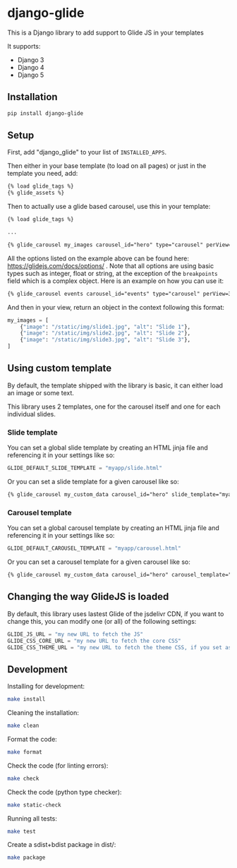 # django-glide

This is a Django library to add support to Glide JS in your templates

It supports:

 * Django 3
 * Django 4
 * Django 5

## Installation

```sh
pip install django-glide
```

## Setup

First, add "django_glide" to your list of `INSTALLED_APPS`.


Then either in your base template (to load on all pages) or just in the template you need, add:

```html
{% load glide_tags %}
{% glide_assets %}
```

Then to actually use a glide based carousel, use this in your template:

```html
{% load glide_tags %}

...

{% glide_carousel my_images carousel_id="hero" type="carousel" perView=3 autoplay=3000 %}
```

All the options listed on the example above can be found here: https://glidejs.com/docs/options/ .
Note that all options are using basic types such as integer, float or string, at the exception of the `breakpoints` field which is a complex object. Here is an example on how you can use it:

```html
{% glide_carousel events carousel_id="events" type="carousel" perView=3.5 breakpoints='{"600": {"perView": 2.5}}' %}
```

And then in your view, return an object in the context following this format:

```python
my_images = [
    {"image": "/static/img/slide1.jpg", "alt": "Slide 1"},
    {"image": "/static/img/slide2.jpg", "alt": "Slide 2"},
    {"image": "/static/img/slide3.jpg", "alt": "Slide 3"},
]
```

## Using custom template

By default, the template shipped with the library is basic, it can either load an image or some text.

This library uses 2 templates, one for the carousel itself and one for each individual slides.

### Slide template

You can set a global slide template by creating an HTML jinja file and referencing it in your settings like so:

```python
GLIDE_DEFAULT_SLIDE_TEMPLATE = "myapp/slide.html"
```

Or you can set a slide template for a given carousel like so:


```html
{% glide_carousel my_custom_data carousel_id="hero" slide_template="myapp/slide.html" type="carousel" perView=3 autoplay=3000 %}
```

### Carousel template

You can set a global carousel template by creating an HTML jinja file and referencing it in your settings like so:

```python
GLIDE_DEFAULT_CAROUSEL_TEMPLATE = "myapp/carousel.html"
```

Or you can set a carousel template for a given carousel like so:


```html
{% glide_carousel my_custom_data carousel_id="hero" carousel_template="myapp/carousel.html" type="carousel" perView=3 autoplay=3000 %}
```

## Changing the way GlideJS is loaded

By default, this library uses lastest Glide of the jsdelivr CDN, if you want to change this, you can modify one (or all) of the following settings:

```python
GLIDE_JS_URL = "my new URL to fetch the JS"
GLIDE_CSS_CORE_URL = "my new URL to fetch the core CSS"
GLIDE_CSS_THEME_URL = "my new URL to fetch the theme CSS, if you set as None, it won't be loaded"
```

## Development

Installing for development:

```sh
make install
```

Cleaning the installation:

```sh
make clean
```

Format the code:

```sh
make format
```

Check the code (for linting errors):

```sh
make check
```

Check the code (python type checker):

```sh
make static-check
```

Running all tests:

```sh
make test
```

Create a sdist+bdist package in dist/:

```sh
make package
```
